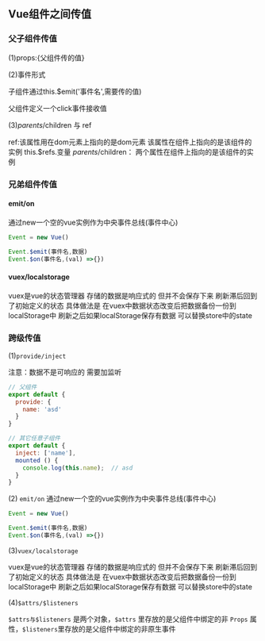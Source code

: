 Vue组件之间传值
---
### 父子组件传值

(1)props:{父组件传的值}

(2)事件形式

子组件通过this.$emit('事件名',需要传的值)

父组件定义一个click事件接收值

(3)$parents/$children 与 ref

ref:该属性用在dom元素上指向的是dom元素 该属性在组件上指向的是该组件的实例 this.$refs.变量
$parents/$children： 两个属性在组件上指向的是该组件的实例 


### 兄弟组件传值

#### emit/on
通过new一个空的vue实例作为中央事件总线(事件中心)

```js
Event = new Vue()

Event.$emit(事件名,数据)
Event.$on(事件名,(val) =>{})
```
#### vuex/localstorage

vuex是vue的状态管理器 存储的数据是响应式的 但并不会保存下来 刷新滞后回到了初始定义的状态
具体做法是 在vuex中数据状态改变后把数据备份一份到localStorage中 刷新之后如果localStorage保存有数据 可以替换store中的state

### 跨级传值
(1)`provide/inject`

注意：数据不是可响应的 需要加监听
```js
// 父组件
export default {
  provide: {
    name: 'asd'
  }
}

// 其它任意子组件
export default {
  inject: ['name'],
  mounted () {
    console.log(this.name);  // asd
  }
}
```

(2) `emit/on`
通过new一个空的vue实例作为中央事件总线(事件中心)

```js
Event = new Vue()

Event.$emit(事件名,数据)
Event.$on(事件名,(val) =>{})
```
(3)`vuex/localstorage`

vuex是vue的状态管理器 存储的数据是响应式的 但并不会保存下来 刷新滞后回到了初始定义的状态
具体做法是 在vuex中数据状态改变后把数据备份一份到localStorage中 刷新之后如果localStorage保存有数据 可以替换store中的state

(4)`$attrs/$listeners`

`$attrs与$listeners` 是两个对象，`$attrs` 里存放的是父组件中绑定的非 `Props` 属性，`$listeners`里存放的是父组件中绑定的非原生事件


